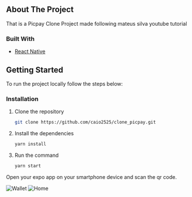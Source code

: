 ## About The Project
That is a Picpay Clone Project made following mateus silva youtube tutorial

### Built With
* [React Native](https://reactnative.dev/)

## Getting Started
To run the project locally follow the steps below:

### Installation

1. Clone the repository
   ```sh
   git clone https://github.com/caio2525/clone_picpay.git
   ```
2. Install the dependencies
   ```sh
   yarn install
   ```
4. Run the command
    ```sh
   yarn start
   ```
Open your expo app on your smartphone device and scan the qr code.

![Wallet](https://i.ibb.co/FnTFpxv/small-Size-Wallet.jpg)
![Home](https://i.ibb.co/TYXWXxd/small-Size-Home.jpg)
